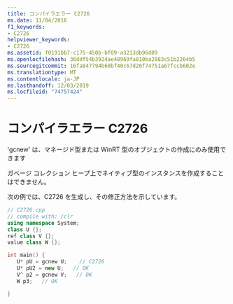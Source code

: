 ```yaml
---
title: コンパイラエラー C2726
ms.date: 11/04/2016
f1_keywords:
- C2726
helpviewer_keywords:
- C2726
ms.assetid: f0191bb7-c175-450b-bf09-a3213db96d09
ms.openlocfilehash: 36ddf54b3924ae48969fa810ba2883c51b2264b5
ms.sourcegitcommit: 16fa847794b60bf40c67d20f74751a67fccb602e
ms.translationtype: MT
ms.contentlocale: ja-JP
ms.lasthandoff: 12/03/2019
ms.locfileid: "74757424"
---
```

# <a name="compiler-error-c2726"></a>コンパイラエラー C2726

'gcnew' は、マネージド型または WinRT 型のオブジェクトの作成にのみ使用できます

ガベージ コレクション ヒープ上でネイティブ型のインスタンスを作成することはできません。

次の例では、C2726 を生成し、その修正方法を示しています。

```cpp
// C2726.cpp
// compile with: /clr
using namespace System;
class U {};
ref class V {};
value class W {};

int main() {
   U* pU = gcnew U;    // C2726
   U* pU2 = new U;   // OK
   V^ p2 = gcnew V;   // OK
   W p3;   // OK

}
```
